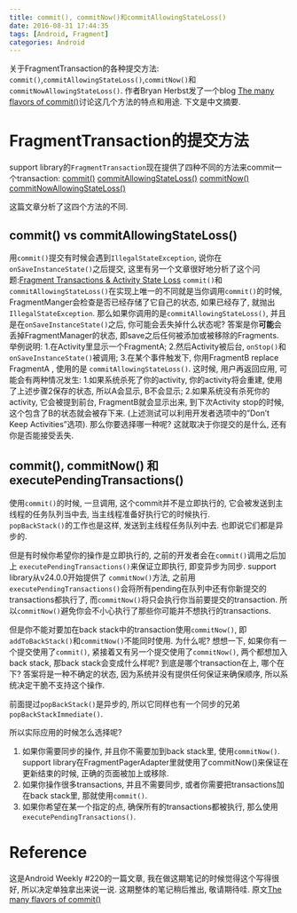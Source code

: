 ```yaml
---
title: commit(), commitNow()和commitAllowingStateLoss()
date: 2016-08-31 17:44:35
tags: [Android, Fragment]
categories: Android
---
```


关于FragmentTransaction的各种提交方法: `commit()`,`commitAllowingStateLoss()`,`commitNow()`和`commitNowAllowingStateLoss()`.
作者Bryan Herbst发了一个blog [The many flavors of commit()](https://medium.com/@bherbst/the-many-flavors-of-commit-186608a015b1#.uwl2v86cx)讨论这几个方法的特点和用途.
下文是中文摘要.


<!-- more -->

# FragmentTransaction的提交方法
support library的`FragmentTransaction`现在提供了四种不同的方法来commit一个transaction:
[commit()](https://developer.android.com/reference/android/app/FragmentTransaction.html#commit%28%29)
[commitAllowingStateLoss()](https://developer.android.com/reference/android/app/FragmentTransaction.html#commitAllowingStateLoss%28%29)
[commitNow()](https://developer.android.com/reference/android/app/FragmentTransaction.html#commitNow%28%29)
[commitNowAllowingStateLoss()](https://developer.android.com/reference/android/app/FragmentTransaction.html#commitNowAllowingStateLoss%28%29)

这篇文章分析了这四个方法的不同.

## commit() vs commitAllowingStateLoss()
用`commit()`提交有时候会遇到`IllegalStateException`, 说你在`onSaveInstanceState()`之后提交, 这里有另一个文章很好地分析了这个问题:[Fragment Transactions & Activity State Loss](http://www.androiddesignpatterns.com/2013/08/fragment-transaction-commit-state-loss.html)
`commit()`和`commitAllowingStateLoss()`在实现上唯一的不同就是当你调用`commit()`的时候, FragmentManger会检查是否已经存储了它自己的状态, 如果已经存了, 就抛出`IllegalStateException`.
那么如果你调用的是`commitAllowingStateLoss()`, 并且是在`onSaveInstanceState()`之后, 你可能会丢失掉什么状态呢?
答案是你**可能**会丢掉FragmentManager的状态, 即save之后任何被添加或被移除的Fragments.
举例说明:
1.在Activity里显示一个FragmentA;
2.然后Activity被后台, `onStop()`和`onSaveInstanceState()`被调用;
3.在某个事件触发下, 你用FragmentB replace FragmentA , 使用的是 `commitAllowingStateLoss()`.
这时候, 用户再返回应用, 可能会有两种情况发生:
1.如果系统杀死了你的activity, 你的activity将会重建, 使用了上述步骤2保存的状态, 所以A会显示, B不会显示;
2.如果系统没有杀死你的activity, 它会被提到前台, FragmentB就会显示出来, 到下次Activity stop的时候, 这个包含了B的状态就会被存下来.
(上述测试可以利用开发者选项中的”Don’t Keep Activities”选项).
那么你要选择哪一种呢? 这就取决于你提交的是什么, 还有你是否能接受丢失.

## commit(), commitNow() 和 executePendingTransactions()
使用`commit()`的时候, 一旦调用, 这个commit并不是立即执行的, 它会被发送到主线程的任务队列当中去, 当主线程准备好执行它的时候执行.  
`popBackStack()`的工作也是这样, 发送到主线程任务队列中去. 也即说它们都是异步的.

但是有时候你希望你的操作是立即执行的, 之前的开发者会在`commit()`调用之后加上 `executePendingTransactions()`来保证立即执行, 即变异步为同步.
support library从v24.0.0开始提供了 `commitNow()`方法, 之前用`executePendingTransactions()`会将所有pending在队列中还有你新提交的transactions都执行了, 而`commitNow()`将只会执行你当前要提交的transaction. 所以`commitNow()`避免你会不小心执行了那些你可能并不想执行的transactions.

但是你不能对要加在back stack中的transaction使用`commitNow()`, 即`addToBackStack()`和`commitNow()`不能同时使用.
为什么呢?
想想一下, 如果你有一个提交使用了`commit()`, 紧接着又有另一个提交使用了`commitNow()`, 两个都想加入back stack, 那back stack会变成什么样呢? 到底是哪个transaction在上, 哪个在下? 答案将是一种不确定的状态, 因为系统并没有提供任何保证来确保顺序, 所以系统决定干脆不支持这个操作.

前面提过`popBackStack()`是异步的, 所以它同样也有一个同步的兄弟`popBackStackImmediate()`.

所以实际应用的时候怎么选择呢?
1. 如果你需要同步的操作, 并且你不需要加到back stack里, 使用`commitNow()`.
support library在FragmentPagerAdapter里就使用了commitNow()来保证在更新结束的时候, 正确的页面被加上或移除.
2. 如果你操作很多transactions, 并且不需要同步, 或者你需要把transactions加在back stack里, 那就使用`commit()`.
3. 如果你希望在某一个指定的点, 确保所有的transactions都被执行, 那么使用`executePendingTransactions()`.


# Reference
这是Android Weekly #220的一篇文章, 我在做这期笔记的时候觉得这个写得很好, 所以决定单独拿出来说一说. 这期整体的笔记稍后推出, 敬请期待哇.
原文[The many flavors of commit()](https://medium.com/@bherbst/the-many-flavors-of-commit-186608a015b1#.uwl2v86cx)
